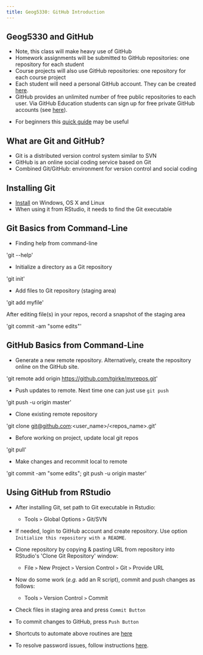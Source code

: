 ```yaml
---
title: Geog5330: GitHub Introduction
---
```


## Geog5330 and GitHub 

+ Note, this class will make heavy use of GitHub 
+ Homework assignments will be submitted to GitHub repositories: one repository for each student
+ Course projects will also use GitHub repositories: one repository for each course project 
+ Each student will need a personal GitHub account. They can be created [here](https://github.com/personal).
+ GitHub provides an unlimited number of free public repositories to each user. Via GitHub Education students can sign up for free private GitHub accounts (see [here](https://education.github.com)).
<!--
+ All private GitHub accounts required for this class will be provided by the instructor via [GitHub Classroom](https://classroom.github.com/)
-->
+ For beginners this [quick guide](https://guides.github.com/activities/hello-world/) may be useful

## What are Git and GitHub?

+ Git is a distributed version control system similar to SVN
+ GitHub is an online social coding service based on Git 
+ Combined Git/GitHub: environment for version control and social coding

## Installing Git
+ [Install](http://git-scm.com/book/en/Getting-Started-Installing-Git) on Windows, OS X and Linux
+ When using it from RStudio, it needs to find the Git executable

## Git Basics from Command-Line

+ Finding help from command-line 

'git <command> --help'

+ Initialize a directory as a Git repository

'git init'
	
+ Add files to Git repository (staging area) 

'git add myfile'

After editing file(s) in your repos, record a snapshot of the staging area 

'git commit -am "some edits"'


## GitHub Basics from Command-Line

+ Generate a new remote repository. Alternatively, create the repository online on the GitHub site.

'git remote add origin https://github.com/tgirke/myrepos.git'

+ Push updates to remote. Next time one can just use `git push`

'git push -u origin master'

+ Clone existing remote repository
    
'git clone git@github.com:<user_name>/<repos_name>.git'

+ Before working on project, update local git repos 

'git pull'

+ Make changes and recommit local to remote 

'git commit -am "some edits"; git push -u origin master'


## Using GitHub from RStudio
+ After installing Git, set path to Git executable in Rstudio: 
	+ Tools `>` Global Options `>` Git/SVN

+ If needed, login to GitHub account and create repository. Use option `Initialize this repository with a README`. 

+ Clone repository by copying & pasting URL from repository into RStudio's 'Clone Git Repository' window: 
    + File `>` New Project `>` Version Control `>` Git `>` Provide URL

+ Now do some work (_e.g._ add an R script), commit and push changes as follows: 
    + Tools `>` Version Control `>` Commit

+ Check files in staging area and press `Commit Button`

+ To commit changes to GitHub, press `Push Button`

+ Shortcuts to automate above routines are [here](https://support.rstudio.com/hc/en-us/articles/200711853-Keyboard-Shortcuts)

+ To resolve password issues, follow instructions [here](https://github.com/jennybc/stat540_2014/blob/master/seminars/seminar92_git.md). 


